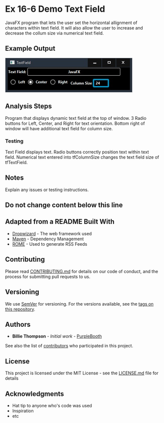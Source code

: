 # Ex 16-6 Demo Text Field

JavaFX program that lets the user set the horizontal allignment of characters within text field. It will also allow the user to increase and decrease the collum size via numerical text field.

## Example Output

![Sample Output](README.jpg)

## Analysis Steps

Program that displays dynamic text field at the top of window. 3 Radio buttons for Left, Center, and Right for text orientation. Bottom right of window will have additional text field for column size. 

### Testing

Text Field displays text.
Radio buttons correctly position text within text field.
Numerical text entered into tfColumnSize changes the text field size of tfTextField.

## Notes

Explain any issues or testing instructions.

## Do not change content below this line
## Adapted from a README Built With

* [Dropwizard](http://www.dropwizard.io/1.0.2/docs/) - The web framework used
* [Maven](https://maven.apache.org/) - Dependency Management
* [ROME](https://rometools.github.io/rome/) - Used to generate RSS Feeds

## Contributing

Please read [CONTRIBUTING.md](https://gist.github.com/PurpleBooth/b24679402957c63ec426) for details on our code of conduct, and the process for submitting pull requests to us.

## Versioning

We use [SemVer](http://semver.org/) for versioning. For the versions available, see the [tags on this repository](https://github.com/your/project/tags). 

## Authors

* **Billie Thompson** - *Initial work* - [PurpleBooth](https://github.com/PurpleBooth)

See also the list of [contributors](https://github.com/your/project/contributors) who participated in this project.

## License

This project is licensed under the MIT License - see the [LICENSE.md](LICENSE.md) file for details

## Acknowledgments

* Hat tip to anyone who's code was used
* Inspiration
* etc
